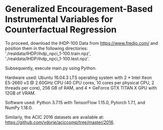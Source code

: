 # Generalized Encouragement-Based Instrumental Variables for Counterfactual Regression

To proceed, download the IHDP-100 Data from https://www.fredjo.com/ and position them in the following directories:  
'./realdata/IHDP/ihdp_npci_1-100.train.npz',  
'./realdata/IHDP/ihdp_npci_1-100.test.npz'.

Subsequently, execute main.py using Python.

Hardware used: Ubuntu 16.04.3 LTS operating system with 2 * Intel Xeon E5-2660 v3 @ 2.60GHz CPU (40 CPU cores, 10 cores per physical CPU, 2 threads per core), 256 GB of RAM, and 4 * GeForce GTX TITAN X GPU with 12GB of VRAM.

Software used: Python 3.7.15 with TensorFlow 1.15.0, Pytorch 1.7.1, and NumPy 1.18.0.

Similarly, the ACIC 2016 datasets are available at: https://github.com/vdorie/aciccomp/tree/master/2016.
